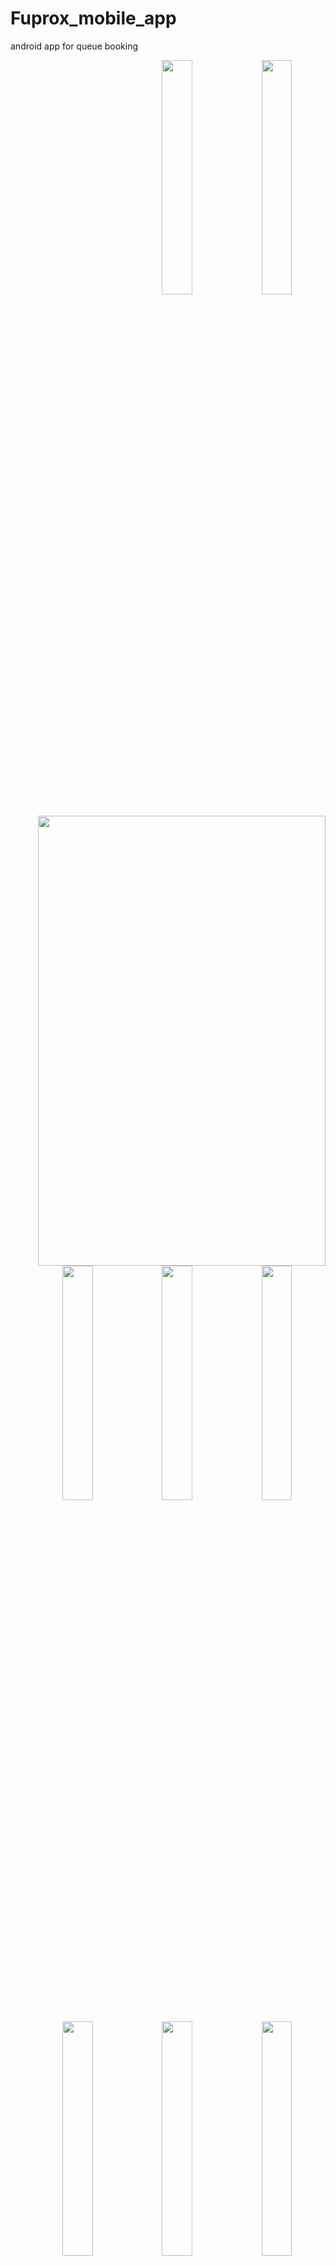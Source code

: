 # Fuprox_mobile_app
android app for queue booking

<div align="center">
  <img align="right"  width="31%" style="max-width:100%;" src="https://user-images.githubusercontent.com/33715848/119270661-73967d00-bc06-11eb-8ad6-20eb4ebb1b8c.png"> &nbsp;&nbsp;&nbsp;&nbsp;<img align="right" width="31%" style="max-width:100%;" src="https://user-images.githubusercontent.com/33715848/119270709-ae001a00-bc06-11eb-8d2c-917e7a0537dc.png"> &nbsp;&nbsp;&nbsp;&nbsp;<img align="right" width="460" height="720" src="https://user-images.githubusercontent.com/33715848/119270711-afc9dd80-bc06-11eb-870e-5d54caf3c9c3.png"> &nbsp;&nbsp;&nbsp;&nbsp;<img align="right" width="31%" style="max-width:100%;" src="https://user-images.githubusercontent.com/33715848/119270712-b0627400-bc06-11eb-834b-8d5176aaae48.png"> &nbsp;&nbsp;&nbsp;&nbsp; <img align="right" width="31%" style="max-width:100%;" src="https://user-images.githubusercontent.com/33715848/119270714-b0fb0a80-bc06-11eb-987a-fea079588fc7.png"> &nbsp;&nbsp;&nbsp;&nbsp;<img align="right" width="31%" style="max-width:100%;" src="https://user-images.githubusercontent.com/33715848/119270717-b193a100-bc06-11eb-99bc-7b5dc2970792.png"> &nbsp;&nbsp;&nbsp;&nbsp;<img align="right" width="31%" style="max-width:100%;" src="https://user-images.githubusercontent.com/33715848/119270717-b193a100-bc06-11eb-99bc-7b5dc2970792.png"> &nbsp;&nbsp;&nbsp;&nbsp;<img align="right" width="31%" style="max-width:100%;" src="https://user-images.githubusercontent.com/33715848/119270719-b2c4ce00-bc06-11eb-89a7-a7308e368b8a.png"> &nbsp;&nbsp;&nbsp;&nbsp;<img align="right" width="31%" style="max-width:100%;" src="https://user-images.githubusercontent.com/33715848/119270721-b3f5fb00-bc06-11eb-9218-986178ee9864.png">

<!--   <img align="right"  width="460" height="720" src="https://user-images.githubusercontent.com/33715848/119270661-73967d00-bc06-11eb-8ad6-20eb4ebb1b8c.png">
  <img align="right" width="460" height="720" src="https://user-images.githubusercontent.com/33715848/119270709-ae001a00-bc06-11eb-8d2c-917e7a0537dc.png">
  <img align="right" width="460" height="720" src="https://user-images.githubusercontent.com/33715848/119270711-afc9dd80-bc06-11eb-870e-5d54caf3c9c3.png">
    
  <img align="right" width="460" height="720" src="https://user-images.githubusercontent.com/33715848/119270712-b0627400-bc06-11eb-834b-8d5176aaae48.png">

  <img align="right" width="460" height="720" src="https://user-images.githubusercontent.com/33715848/119270714-b0fb0a80-bc06-11eb-987a-fea079588fc7.png">

  <img align="right" width="460" height="720" src="https://user-images.githubusercontent.com/33715848/119270717-b193a100-bc06-11eb-99bc-7b5dc2970792.png">

  <img align="right" width="460" height="720" src="https://user-images.githubusercontent.com/33715848/119270717-b193a100-bc06-11eb-99bc-7b5dc2970792.png">
  
  <img align="right" width="460" height="720" src="https://user-images.githubusercontent.com/33715848/119270719-b2c4ce00-bc06-11eb-89a7-a7308e368b8a.png">

  <img align="right" width="460" height="720" src="https://user-images.githubusercontent.com/33715848/119270721-b3f5fb00-bc06-11eb-9218-986178ee9864.png"> -->
<!--   <img alt="1 screenshot" src="screenshots/timetable_screenshot_1.jpg" width="31%" style="max-width:100%;"> &nbsp;&nbsp;&nbsp;&nbsp; <img alt="1 screenshot" src="screenshots/timetable_screenshot_2.jpg" width="31%" style="max-width:100%;"> &nbsp;&nbsp;&nbsp;&nbsp; <img alt="1 screenshot" src="screenshots/timetable_screenshot_3.jpg" width="31%" style="max-width:100%;">
 -->
<!-- ![fuprox bookings](https://user-images.githubusercontent.com/33715848/119270661-73967d00-bc06-11eb-8ad6-20eb4ebb1b8c.png)
 -->
  
<!-- ![fuprox home](https://user-images.githubusercontent.com/33715848/119270709-ae001a00-bc06-11eb-8d2c-917e7a0537dc.png) -->

<!-- ![fuprox favourites](https://user-images.githubusercontent.com/33715848/119270711-afc9dd80-bc06-11eb-870e-5d54caf3c9c3.png) -->
  
<!-- ![fuprox account](https://user-images.githubusercontent.com/33715848/119270712-b0627400-bc06-11eb-834b-8d5176aaae48.png) -->
  
<!-- ![fuprox bookings](https://user-images.githubusercontent.com/33715848/119270714-b0fb0a80-bc06-11eb-987a-fea079588fc7.png) -->
  
<!-- ![fuprox branch_view](https://user-images.githubusercontent.com/33715848/119270717-b193a100-bc06-11eb-99bc-7b5dc2970792.png) -->
  
<!-- ![fuprox book](https://user-images.githubusercontent.com/33715848/119270719-b2c4ce00-bc06-11eb-89a7-a7308e368b8a.png) -->
  
<!-- ![fuprox ticket](https://user-images.githubusercontent.com/33715848/119270721-b3f5fb00-bc06-11eb-9218-986178ee9864.png) -->
  

</div>
